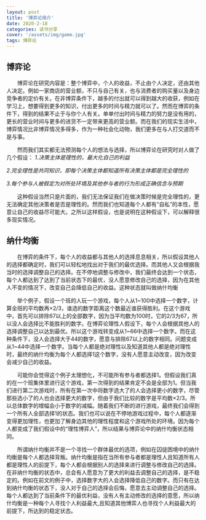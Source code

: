 ```yaml
---
layout: post
title: '博弈论简介'
date: 2020-2-18
categories: 读书分享
cover: '/assets/img/game.jpg'
tags: 博弈论
---
```

## 博弈论
&emsp;&emsp;博弈论在研究内容是：整个博弈中，个人的收益，不止由个人决定，还由其他人决定。例如一家商店的营业额，不只与自己有关，也与消费者的购买量以及身边竞争者的定价有关。在非博弈条件下，越多的付出就可以得到越大的收获，例如在学习上，想要得到更多的知识，付出更多的时间与精力就可以了。然而在博弈的条件下，得到的结果不止于与你个人有关。单单付出时间与精力的努力是没有用的，更长的营业时间与更多的进货不一定带来更高的营业额。而在我们的现实生活中，博弈情况比非博弈情况多得多，作为一种社会化动物，我们更多在与人打交道而不是与事。


&emsp;&emsp;然而我们其实都无法预测每个人的想法与选择，所以博弈论在研究时对人做了几个假设：
*1.决策主体是理性的，最大化自己的利益*


*2.完全理性是共同知识，即每个决策主体都知道所有决策主体都是完全理性的*


*3.每个参与人被假定为对所处环境及其他参与者的行为形成正确信念与预期*


&emsp;&emsp;这种假设当然只是片面的，我们无法保证我们在做决策时候是完全理性的，更无法确定其他决策者是否是理性的。然而我们也知道每个人都有“自私”的本性，愿意让自己的收益尽可能大。之所以这样假设，也是说明在这种假设下，可以解释很多现实情况。


## 纳什均衡
&emsp;&emsp;在博弈的条件下，每个人的收益都与其他人的选择息息相关，所以假设其他人的选择都确定时，我们可以轻松地找出对于我们的最优选择。而其他人又会根据我当时的选择调整自己的选择。在不停地调整与修改中，我们最终会达到一个状态，每个人都达到了达到了当前状态下的最优，没人愿意修改自己的选择，因为在其他人不变的情况下，改变自己会降低自己的收益。这种状态就叫做纳什均衡


&emsp;&emsp;举个例子，假设一个班的人玩一个游戏，每个人从1~100中选择一个数字，计算全班的平均数再×2/3，谁选的数字距离这个数最近谁获得胜利。在这个游戏中，首先可以排除67以上的全部数字，因为当平均数为100时，它的2/3为67，所以没人会选择比不能胜利的数字。在博弈论理性人假设下，每个人会根据其他人的选择调整自己以达到最优。所以这个游戏转变成从1~66中选择一个数字。而在这种条件下，没人会选择大于44的数字，愿意与排除67以上的数字相同。问题变成从1~44中选择一个数字。当每个人都是绝对理性以及知道其他人都是绝对理性时，最终的纳什均衡为每个人都选择1这个数字，没有人愿意主动改变，因为改变会减少自己的收益。


&emsp;&emsp;可能你会觉得这个例子太理想化，不可能所有参与者都选择1。但假设我们真的在一个班集体里进行这个游戏，第一次得到的结果肯定不会是全部为1。但当我们进行第二次游戏时，所有在第一次中将数字选大了的人会选择更小的数字，尽管那些选小了的人也会选择更大的数字，但由于我们比较的数字是平均数×2/3。所以总体数字的增幅会小于数字的减幅。随着我们不断的进行游戏，最终我们会得到一个所有人全部选择1的状态。我们也可以说在不停地游戏过程中，每个人都逐渐变得更加理性，也更加了解身边其他的理性程度和这个游戏所处的环境。因为每个人都变成了我们假设中的“理性博弈人”，所以结果与博弈论中的纳什均衡状态相同。


&emsp;&emsp;所谓纳什均衡并不是一个寻找一个群体最优的选项，例如在囚徒困境中的纳什均衡是每个人都选择背叛。纳什均衡是指在当所有参与者都是理性人且知道所有人都是理性人的前提下，每个人都会根据别人的选择来进行调整与修改自己的选择。在非纳什均衡的状态中，总会有人愿意为了更大的利益去调整自己的选择，是不稳定的。例如在前文的例子中，选择数字大的人会选择降低自己的数字。而只有在达到纳什均衡的状态下，没人对于自己的选择会后悔，愿意去主动调整自己的选择。每个人都达到了当前条件下的最优利益，没有人有主动修改的选择的意愿，所以纳什均衡是一种每个人寻找个人利益最大,且知道其他博弈人也寻找个人利益最大的前提下，所达到的稳定状态。
